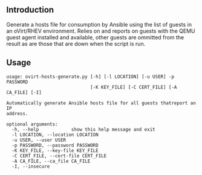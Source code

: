 Introduction
------------

Generate a hosts file for consumption by Ansible using the list of guests in
an oVirt/RHEV environment. Relies on and reports on guests with the QEMU guest
agent installed and available, other guests are ommitted from the result as are
those that are down when the script is run.

Usage
-----

	usage: ovirt-hosts-generate.py [-h] [-l LOCATION] [-u USER] -p PASSWORD
								   [-K KEY_FILE] [-C CERT_FILE] [-A CA_FILE] [-I]

	Automatically generate Ansible hosts file for all guests thatreport an IP
	address.

	optional arguments:
	  -h, --help            show this help message and exit
	  -l LOCATION, --location LOCATION
	  -u USER, --user USER
	  -p PASSWORD, --password PASSWORD
	  -K KEY_FILE, --key-file KEY_FILE
	  -C CERT_FILE, --cert-file CERT_FILE
	  -A CA_FILE, --ca_file CA_FILE
	  -I, --insecure

